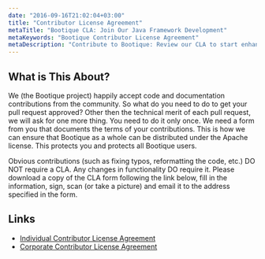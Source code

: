 ```yaml
---
date: "2016-09-16T21:02:04+03:00"
title: "Contributor License Agreement"
metaTitle: "Bootique CLA: Join Our Java Framework Development"
metaKeywords: "Bootique Contributor License Agreement"
metaDescription: "Contribute to Bootique: Review our CLA to start enhancing our modular Java microservices framework. Join our developer community now."
---
```

## What is This About?

We (the Bootique project) happily accept code and documentation contributions from the community. So what
do you need to do to get your pull request approved? Other then the technical merit of each pull request,
we will ask for one more thing. You need to do it only once. We need a form from you that documents the
terms of your contributions. This is how we can ensure that Bootique as a whole can be distributed under
the Apache license. This protects you and protects all Bootique users.

Obvious contributions (such as fixing typos, reformatting the code, etc.) DO NOT require a CLA. Any
changes in functionality DO require it. Please download a copy of the CLA form following the link below,
fill in the information, sign, scan (or take a picture) and email it to the address specified in the form.

## Links

* [Individual Contributor License Agreement](https://www.objectstyle.com/f/cla/icla.pdf)
* [Corporate Contributor License Agreement](https://www.objectstyle.com/f/cla/ccla.pdf)

